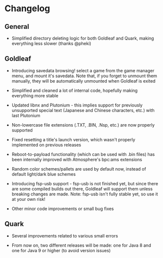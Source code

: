 # Changelog

## General

- Simplified directory deleting logic for both Goldleaf and Quark, making everything less slower (thanks @pheki)

## Goldleaf

- Introducing savedata browsing! select a game from the game manager menu, and mount it's savedata. Note that, if you forget to unmount them manually, they will be automatically unmounted when Goldleaf is exited

- Simplified and cleaned a lot of internal code, hopefully making everything more stable

- Updated libnx and Plutonium - this implies support for previously unsupported special text (Japanese and Chinese characters, etc.) with last Plutonium

- Non-lowercase file extensions (.TXT, .BIN, .Nsp, etc.) are now properly supported

- Fixed resetting a title's launch version, which wasn't properly implemented on previous releases

- Reboot-to-payload functionality (which can be used with .bin files) has been internally improved with Atmosphere's bpc:ams extensions

- Random color schemes/pallets are used by default now, instead of default light/dark blue schemes

- Introducing fsp-usb support - fsp-usb is not finished yet, but since there are some compiled builds out there, Goldleaf will support them unless breaking changes are made. Note: fsp-usb isn't fully stable yet, so use it at your own risk!

- Other minor code improvements or small bug fixes

## Quark

- Several improvements related to various small errors

- From now on, two different releases will be made: one for Java 8 and one for Java 9 or higher (to avoid version issues)